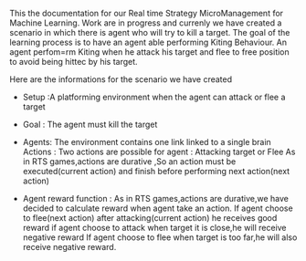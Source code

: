
This the documentation for our Real time Strategy MicroManagement for Machine Learning.
Work are in progress and currenly we have created a scenario in which there is agent who will try to kill a target.
The goal of the learning process is to have an agent able performing Kiting Behaviour.
An agent perfom=rm Kiting when he attack his target and flee to free position to avoid being hittec by his target. 

Here are the informations for the scenario we have created

* Setup  :A platforming environment when the agent can attack or flee a target
* Goal : The agent must kill the target
* Agents: The environment contains one link linked to a single brain
Actions : Two actions are possible for agent : Attacking target or Flee
 As in RTS games,actions are durative ,So an action must be executed(current action) and finish before performing next action(next action)

* Agent reward function : As in RTS games,actions are durative,we have decided to calculate reward when agent take an
 action.
     If agent choose to flee(next action) after attacking(current action) he receives good reward
     if agent choose to attack when target it is close,he will receive negative reward
     If agent choose to flee when target is too far,he will also receive negative reward.
